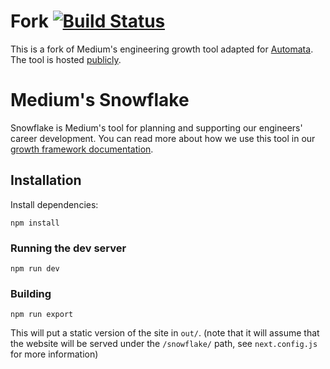# Fork [![Build Status](https://travis-ci.org/automata-tech/snowflake.svg?branch=master)](https://travis-ci.org/automata-tech/snowflake)

This is a fork of Medium's engineering growth tool adapted for [Automata](https://automata.tech).
The tool is hosted [publicly](https://automata-tech.github.io/snowflake/).

# Medium's Snowflake

Snowflake is Medium's tool for planning and supporting our engineers' career development. You can read more
about how we use this tool in our [growth framework documentation](https://medium.com/s/engineering-growth-framework).

## Installation

Install dependencies:

`npm install`

### Running the dev server

`npm run dev`

### Building

`npm run export`

This will put a static version of the site in `out/`. (note that it will assume that the website will be served under the `/snowflake/` path, see `next.config.js` for more information)
